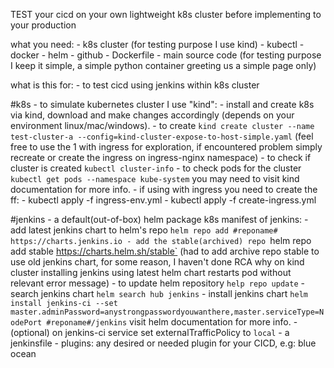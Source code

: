 TEST your cicd on your own lightweight k8s cluster before implementing to your production

what you need:
	- k8s cluster (for testing purpose I use kind)
	- kubectl
	- docker
	- helm
	- github
	- Dockerfile
	- main source code (for testing purpose I keep it simple, a simple python container greeting us a simple page only)
	
what is this for:
	- to test  cicd using jenkins within k8s cluster

#k8s
	- to simulate kubernetes cluster I use "kind":
	- install and create k8s via kind, download and make changes accordingly (depends on your environment linux/mac/windows).
	- to create `kind create cluster --name test-cluster-a --config=kind-cluster-expose-to-host-simple.yaml` (feel free to use the 1 with ingress for exploration, if encountered problem simply recreate or create the ingress on ingress-nginx namespace)
	- to check if cluster is created `kubectl cluster-info`
	- to check pods for the cluster `kubectl get pods --namespace kube-system`
	you may need to visit kind documentation for more info.
	- if using with ingress you need to create the ff:
	- kubectl apply -f ingress-env.yml
	- kubectl apply -f create-ingress.yml

#jenkins
	- a default(out-of-box) helm package k8s manifest of jenkins:
	- add latest jenkins chart to helm's repo `helm repo add #reponame# https://charts.jenkins.io
	- add the stable(archived) repo `helm repo add stable https://charts.helm.sh/stable` (had to add archive repo stable to use old jenkins chart, for some reason, I haven't done RCA why on kind cluster installing jenkins using latest helm chart restarts pod without relevant error message)
	- to update helm repository `help repo update`
	- search jenkins chart `helm search hub jenkins`
	- install jenkins chart `helm install jenkins-ci --set master.adminPassword=anystrongpasswordyouwanthere,master.serviceType=NodePort #reponame#/jenkins`
	visit helm documentation for more info.
	- (optional) on jenkins-ci service set externalTrafficPolicy to `local`
	- a jenkinsfile
	- plugins: any desired or needed plugin for your CICD, e.g: blue ocean
	
